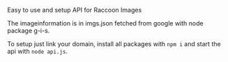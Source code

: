 Easy to use and setup API for Raccoon Images

The imageinformation is in imgs.json fetched from google with node package g-i-s.

To setup just link your domain, install all packages with ```npm i``` and start the api with ```node api.js```.

